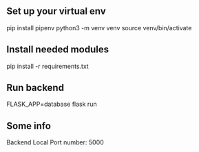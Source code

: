 ## Set up your virtual env
pip install pipenv
python3 -m venv venv
source venv/bin/activate

## Install needed modules
pip install -r requirements.txt

## Run backend
FLASK_APP=database flask run

## Some info
Backend Local Port number: 5000 